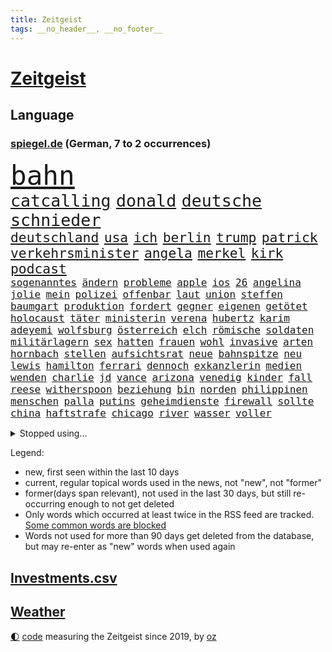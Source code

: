 ```yaml
---
title: Zeitgeist
tags: __no_header__, __no_footer__
---
```


# [Zeitgeist](https://oliz.io/zeitgeist/)

## Language

<h3><a href="https://www.spiegel.de" target="_blank">spiegel.de</a> (German, 7 to 2 occurrences)</h3>
<p style="font-family:monospace">
<span style="font-size:32pt"><a href="news_links.html#bahn" class="current">bahn</a></span>
<br>
<span style="font-size:20pt"><a href="news_links.html#catcalling" class="current">catcalling</a></span>
<span style="font-size:20pt"><a href="news_links.html#donald" class="current">donald</a></span>
<span style="font-size:20pt"><a href="news_links.html#deutsche" class="current">deutsche</a></span>
<span style="font-size:20pt"><a href="news_links.html#schnieder" class="current">schnieder</a></span>
<br>
<span style="font-size:16pt"><a href="news_links.html#deutschland" class="current">deutschland</a></span>
<span style="font-size:16pt"><a href="news_links.html#usa" class="current">usa</a></span>
<span style="font-size:16pt"><a href="news_links.html#ich" class="current">ich</a></span>
<span style="font-size:16pt"><a href="news_links.html#berlin" class="current">berlin</a></span>
<span style="font-size:16pt"><a href="news_links.html#trump" class="current">trump</a></span>
<span style="font-size:16pt"><a href="news_links.html#patrick" class="current">patrick</a></span>
<span style="font-size:16pt"><a href="news_links.html#verkehrsminister" class="current">verkehrsminister</a></span>
<span style="font-size:16pt"><a href="news_links.html#angela" class="current">angela</a></span>
<span style="font-size:16pt"><a href="news_links.html#merkel" class="current">merkel</a></span>
<span style="font-size:16pt"><a href="news_links.html#kirk" class="current">kirk</a></span>
<span style="font-size:16pt"><a href="news_links.html#podcast" class="current">podcast</a></span>
<br>
<span style="font-size:12pt"><a href="news_links.html#sogenanntes" class="current">sogenanntes</a></span>
<span style="font-size:12pt"><a href="news_links.html#ändern" class="current">ändern</a></span>
<span style="font-size:12pt"><a href="news_links.html#probleme" class="current">probleme</a></span>
<span style="font-size:12pt"><a href="news_links.html#apple" class="current">apple</a></span>
<span style="font-size:12pt"><a href="news_links.html#ios" class="new">ios</a></span>
<span style="font-size:12pt"><a href="news_links.html#26" class="current">26</a></span>
<span style="font-size:12pt"><a href="news_links.html#angelina" class="current">angelina</a></span>
<span style="font-size:12pt"><a href="news_links.html#jolie" class="current">jolie</a></span>
<span style="font-size:12pt"><a href="news_links.html#mein" class="current">mein</a></span>
<span style="font-size:12pt"><a href="news_links.html#polizei" class="current">polizei</a></span>
<span style="font-size:12pt"><a href="news_links.html#offenbar" class="current">offenbar</a></span>
<span style="font-size:12pt"><a href="news_links.html#laut" class="current">laut</a></span>
<span style="font-size:12pt"><a href="news_links.html#union" class="current">union</a></span>
<span style="font-size:12pt"><a href="news_links.html#steffen" class="current">steffen</a></span>
<span style="font-size:12pt"><a href="news_links.html#baumgart" class="current">baumgart</a></span>
<span style="font-size:12pt"><a href="news_links.html#produktion" class="current">produktion</a></span>
<span style="font-size:12pt"><a href="news_links.html#fordert" class="current">fordert</a></span>
<span style="font-size:12pt"><a href="news_links.html#gegner" class="current">gegner</a></span>
<span style="font-size:12pt"><a href="news_links.html#eigenen" class="current">eigenen</a></span>
<span style="font-size:12pt"><a href="news_links.html#getötet" class="current">getötet</a></span>
<span style="font-size:12pt"><a href="news_links.html#holocaust" class="current">holocaust</a></span>
<span style="font-size:12pt"><a href="news_links.html#täter" class="current">täter</a></span>
<span style="font-size:12pt"><a href="news_links.html#ministerin" class="current">ministerin</a></span>
<span style="font-size:12pt"><a href="news_links.html#verena" class="current">verena</a></span>
<span style="font-size:12pt"><a href="news_links.html#hubertz" class="current">hubertz</a></span>
<span style="font-size:12pt"><a href="news_links.html#karim" class="current">karim</a></span>
<span style="font-size:12pt"><a href="news_links.html#adeyemi" class="new">adeyemi</a></span>
<span style="font-size:12pt"><a href="news_links.html#wolfsburg" class="current">wolfsburg</a></span>
<span style="font-size:12pt"><a href="news_links.html#österreich" class="current">österreich</a></span>
<span style="font-size:12pt"><a href="news_links.html#elch" class="current">elch</a></span>
<span style="font-size:12pt"><a href="news_links.html#römische" class="current">römische</a></span>
<span style="font-size:12pt"><a href="news_links.html#soldaten" class="current">soldaten</a></span>
<span style="font-size:12pt"><a href="news_links.html#militärlagern" class="new">militärlagern</a></span>
<span style="font-size:12pt"><a href="news_links.html#sex" class="current">sex</a></span>
<span style="font-size:12pt"><a href="news_links.html#hatten" class="current">hatten</a></span>
<span style="font-size:12pt"><a href="news_links.html#frauen" class="current">frauen</a></span>
<span style="font-size:12pt"><a href="news_links.html#wohl" class="current">wohl</a></span>
<span style="font-size:12pt"><a href="news_links.html#invasive" class="current">invasive</a></span>
<span style="font-size:12pt"><a href="news_links.html#arten" class="current">arten</a></span>
<span style="font-size:12pt"><a href="news_links.html#hornbach" class="new">hornbach</a></span>
<span style="font-size:12pt"><a href="news_links.html#stellen" class="current">stellen</a></span>
<span style="font-size:12pt"><a href="news_links.html#aufsichtsrat" class="new">aufsichtsrat</a></span>
<span style="font-size:12pt"><a href="news_links.html#neue" class="current">neue</a></span>
<span style="font-size:12pt"><a href="news_links.html#bahnspitze" class="new">bahnspitze</a></span>
<span style="font-size:12pt"><a href="news_links.html#neu" class="current">neu</a></span>
<span style="font-size:12pt"><a href="news_links.html#lewis" class="current">lewis</a></span>
<span style="font-size:12pt"><a href="news_links.html#hamilton" class="current">hamilton</a></span>
<span style="font-size:12pt"><a href="news_links.html#ferrari" class="current">ferrari</a></span>
<span style="font-size:12pt"><a href="news_links.html#dennoch" class="current">dennoch</a></span>
<span style="font-size:12pt"><a href="news_links.html#exkanzlerin" class="new">exkanzlerin</a></span>
<span style="font-size:12pt"><a href="news_links.html#medien" class="current">medien</a></span>
<span style="font-size:12pt"><a href="news_links.html#wenden" class="current">wenden</a></span>
<span style="font-size:12pt"><a href="news_links.html#charlie" class="current">charlie</a></span>
<span style="font-size:12pt"><a href="news_links.html#jd" class="current">jd</a></span>
<span style="font-size:12pt"><a href="news_links.html#vance" class="current">vance</a></span>
<span style="font-size:12pt"><a href="news_links.html#arizona" class="current">arizona</a></span>
<span style="font-size:12pt"><a href="news_links.html#venedig" class="current">venedig</a></span>
<span style="font-size:12pt"><a href="news_links.html#kinder" class="current">kinder</a></span>
<span style="font-size:12pt"><a href="news_links.html#fall" class="current">fall</a></span>
<span style="font-size:12pt"><a href="news_links.html#reese" class="current">reese</a></span>
<span style="font-size:12pt"><a href="news_links.html#witherspoon" class="new">witherspoon</a></span>
<span style="font-size:12pt"><a href="news_links.html#beziehung" class="current">beziehung</a></span>
<span style="font-size:12pt"><a href="news_links.html#bin" class="current">bin</a></span>
<span style="font-size:12pt"><a href="news_links.html#norden" class="current">norden</a></span>
<span style="font-size:12pt"><a href="news_links.html#philippinen" class="current">philippinen</a></span>
<span style="font-size:12pt"><a href="news_links.html#menschen" class="current">menschen</a></span>
<span style="font-size:12pt"><a href="news_links.html#palla" class="current">palla</a></span>
<span style="font-size:12pt"><a href="news_links.html#putins" class="current">putins</a></span>
<span style="font-size:12pt"><a href="news_links.html#geheimdienste" class="current">geheimdienste</a></span>
<span style="font-size:12pt"><a href="news_links.html#firewall" class="current">firewall</a></span>
<span style="font-size:12pt"><a href="news_links.html#sollte" class="current">sollte</a></span>
<span style="font-size:12pt"><a href="news_links.html#china" class="current">china</a></span>
<span style="font-size:12pt"><a href="news_links.html#haftstrafe" class="current">haftstrafe</a></span>
<span style="font-size:12pt"><a href="news_links.html#chicago" class="current">chicago</a></span>
<span style="font-size:12pt"><a href="news_links.html#river" class="current">river</a></span>
<span style="font-size:12pt"><a href="news_links.html#wasser" class="current">wasser</a></span>
<span style="font-size:12pt"><a href="news_links.html#voller" class="current">voller</a></span>
</p>
<details>
<summary>Stopped using...</summary>
<p class="former" style="font-size:12pt">
analyse(1796) klima(1796) legte(1796) positiv(1796) wunsch(1796) zuschauer(1796) christoph(1795) seitdem(1795) kritisierte(1794) pandemie(1794) sonne(1794) trauer(1794) beteiligten(1793) corona(1793) investoren(1793) kämpfte(1793) material(1793) schwarze(1793) vertrag(1793) zeugen(1793) altes(1792) bietet(1792) leichter(1792) stößt(1792) versorgt(1792) bayerischen(1791) höher(1791) märz(1791) schwarzen(1791) kurzem(1790) regen(1790) schneller(1790) statement(1790) überlebte(1790) 50000(1789) besucht(1789) bisherige(1789) krankenhäuser(1789) schleswigholstein(1789) sprache(1789) standort(1789) tschechien(1789) umfeld(1789) ard(1788) beispielen(1788) dauern(1788) kochen(1788) kolumnist(1788) schwierigkeiten(1788) skandal(1788) ungewöhnlich(1788) vermeiden(1788) übergriffe(1788) angeklagte(1787) arbeitsplatz(1787) kriminelle(1787) la(1787) radikale(1787) versteigert(1787) willen(1787) 37(1786) beschwerden(1786) einstieg(1786) favoriten(1786) florian(1786) grad(1786) riss(1786) begleitet(1785) i(1785) konflikte(1785) appell(1784) juni(1784) unbekannten(1784) versprochen(1784) starten(1783) vorübergehend(1783) weltweite(1783) tonnen(1782) demonstrationen(1781) gesetze(1781) kleines(1781) unterstützer(1781) wies(1781) endgültig(1780) geklärt(1780) entsetzen(1779) halb(1779) inflation(1779) wähler(1779) philipp(1778) affäre(1777) beiträge(1777) verbindet(1776) gesamten(1773) bundesgerichtshof(1772) aktivistin(1771) schießen(1769) verhandeln(1769) bestmarke(1768) rettung(1767) analysiert(1766) hoffnungen(1765) gelandet(1758) ältere(1758) konzert(1739) berichtete(1702) rückgang(1655) interessen(1591) finanziert(1590) lehren(1547) stundenlang(1542) volk(1527) freigesprochen(1519) verurteilung(1510) gestern(1482) stehlen(1463) hierzulande(1443) spiegelkorrespondent(1438) älteste(1427) zentralen(1423) einschätzungen(1420) volksverhetzung(1414) öffentlichrechtlichen(1361) ring(1332) desto(1324) emotionalen(1307) 2014(1304) ordnet(1300) brandenburger(1267) iranische(1255) flüchten(1254) fox(1250) zentrale(1215) konkurrenten(1198) kaffee(1181) maschine(1178) misshandelt(1174) entfernen(1154) hände(1116) gerechtfertigt(1094) nationaltrainer(1075) auszeichnung(1054) künstlicher(1047) ulm(1028) ig(1027) hauses(1005) muster(1000) verwendet(990) kongo(980) mag(980) sachsens(973) weimar(949) startups(948) schöner(938) kleinere(935) loswerden(926) höhepunkt(911) betreiben(901) errichten(895) angerichtet(885) 13jährige(880) durchgesetzt(873) kleinflugzeug(873) massenhaft(865) fisch(861) straßenverkehr(857) spaniens(852) seltsame(847) zürich(847) gehandelt(831) lebensgefährlich(830) kurzer(816) langjährigen(795) queere(790) lagen(777) schönste(774) geprüft(761) netanyahus(761) seltener(761) genossen(747) digitalen(746) alaska(741) dirk(739) goldenen(731) fußballfans(723) achtzigerjahren(719) rolf(718) zurückhaltend(713) einander(710) waffenruhe(698) begründet(695) 85(693) gerechnet(690) mancherorts(675) wahlsieg(673) klingen(662) influencerin(653) golden(644) kostenlos(644) produzent(643) haftstrafen(642) bereichen(638) beleidigungen(631) zurückgekehrt(630) abgefeuert(613) zurückgewiesen(613) eilantrag(612) normalerweise(607) passagier(596) meister(584) rundfunk(583) macher(576) harvey(571) anerkennung(570) mats(570) offenbaren(570) gefälschte(568) glimpflich(563) mallorca(558) usmedien(553) sitze(551) einfacher(549) märkte(548) möglichkeit(542) hessischen(541) georg(538) geringer(538) vizepräsident(538) ersatz(535) messerangriff(525) bgh(524) faktencheck(518) gesteht(514) unzulässig(513) getreten(511) fahrrad(510) elefanten(508) bereut(504) akteure(501) sticht(500) düstere(498) mischt(494) ablauf(493) laufender(493) ungewollt(492) telekom(491) grenzkontrollen(489) besuchte(486) flüchtlingslager(483) sprecher(483) kryptowährung(481) verdachtsfall(479) liest(478) gewusst(476) bilden(473) regensburg(470) entwirft(469) beißt(465) gemessen(464) jeweils(463) stiegen(463) zelebriert(461) regierungspartei(458) rekordsumme(457) ereignisse(453) gebissen(447) nervös(447) gesteuert(440) enttäuschung(434) umsatz(433) unsicher(432) kümmern(431) strebt(430) usmilitär(428) feuert(427) auftritten(425) verfehlt(424) erkunden(422) zugunsten(420) zerstörten(416) zukommt(406) verstorben(402) merz'(401) 130(400) bond(400) coronavirus(396) telefoniert(396) rechtsextrem(393) uspolitik(391) one(384) liveblog(381) staatsoberhaupt(378) australische(375) gebiets(375) gianni(374) infantino(374) parallelen(368) schwedischen(367) 007(363) ungewiss(361) trost(360) zuständig(360) versorgen(358) überwacht(358) doku(354) feuerpause(354) gescheiterten(352) teuersten(351) staatliche(348) namibia(347) blume(346) katastrophal(346) begrüßt(345) marcel(345) mittelalter(342) absolute(341) verteidigungsausgaben(341) erholung(340) gewaltdelikten(340) vögel(338) bezos(337) geladen(337) prangert(337) sehnsucht(336) morgens(331) unterschiedliche(330) konten(329) mängel(329) green(328) mohamed(328) gemeinde(326) sven(324) amtsantritt(323) superkraft(323) apps(318) autorinnen(317) traditionellen(317) gedenkt(316) 40jährigen(313) usverteidigungsminister(311) dunkelheit(307) meteorologen(306) zustände(306) anfühlt(305) hauptdarsteller(304) joseph(304) auskommen(303) tankstelle(301) weinstein(296) schadet(293) brasilianer(287) niederlagen(285) gefängnisstrafe(282) zwingen(279) rechtsstaat(274) konferenz(273) grundsatz(272) marius(272) eingeschaltet(271) models(271) medizinstudium(270) zehntausenden(270) entfacht(266) begreifen(265) mandat(265) schlange(265) bielefeld(264) lasse(262) rebellen(262) wirtz(260) bonn(258) unabhängig(258) mache(257) brutaler(255) bip(253) ordnung(253) bewusstlos(252) brad(252) chaotische(252) herrschaft(252) pitt(252) füllen(250) strategisch(250) getränke(249) absolut(248) aktive(248) lieferung(248) community(246) faktoren(246) mythos(245) natochef(244) exminister(242) kindes(241) sauerland(241) gefährdete(240) stoff(240) zurückgezogen(240) weltlage(239) zahlte(236) gewöhnen(233) arte(232) trinkwasser(231) lieferten(228) ältester(228) problematisch(225) kümmert(223) neigt(223) wirtschaftsleistung(223) aufzunehmen(222) chile(222) begegnet(221) eurozone(221) gefechten(221) gewitter(221) grill(221) zweites(221) mütterrente(220) angefeindet(219) waldbränden(219) starship(217) offizielles(216) unterrichtet(216) 19jähriger(215) ushauptstadt(212) boykottiert(211) erfreut(211) fifapräsident(211) berge(210) blog(210) massenentlassungen(209) vorbereitungen(209) organisieren(208) ostdeutsche(208) wilder(207) schärfe(206) hannah(205) sand(205) 1945(204) 60jährige(204) ausschließen(204) jerome(204) nützt(202) durften(200) entscheidender(200) lagern(200) zollstreit(200) liveanalyse(199) sicherheitskonferenz(199) steuererklärung(198) bezahlte(197) kapitel(197) stürmen(197) fedchef(196) billigware(195) berechnung(194) sicherer(194) voice(194) cannes(192) entwickelten(192) katastrophale(192) schöpfen(192) staats(191) käse(190) streamer(190) absolvieren(188) darfur(188) eingestochen(188) heißer(188) pflanzen(188) 26jährigen(187) generalstaatsanwaltschaft(186) friedensabkommen(185) oval(185) ulrich(184) momenten(182) ausrücken(181) fragwürdige(181) usvizepräsident(181) newsupdate(180) verschwindet(180) warmen(180) friedens(179) gefangenenaustausch(179) lahme(179) barbara(178) dokumentarfilm(178) warfen(177) attraktiv(176) ausflug(174) hochrangige(173) schiebt(172) zecken(172) bestsellerautorin(170) vorliegt(168) gerichtlich(167) verarbeitet(167) verpflichtungen(167) agenten(166) bestehenden(166) south(166) ansatz(165) haifa(165) mumbai(165) prozesse(165) ukrainerusslandkrieg(165) ungewöhnliches(165) linda(164) massaker(164) toronto(164) 34jähriger(163) spätestens(163) übung(163) angriffskriegs(162) betrugs(162) enfant(162) schürt(162) terrible(162) unterliegen(162) livestreams(160) fahndung(158) wandte(158) 18000(157) neapel(157) 1995(156) flüsse(155) namens(155) bauer(154) cincinnati(153) schwimmerin(152) besprechen(151) siedlungen(151) verabschiedete(150) aufgegriffen(149) covid(149) begleiten(148) begriffe(148) ukrainegespräche(148) warschau(148) abtreibungsrecht(147) ernennt(147) hungersnot(147) parade(147) staatsfernsehen(147) urteilte(147) c(146) eingesetzte(146) mikrofon(146) sperrung(146) wetterte(146) boykott(145) verteidigungspolitiker(145) gletscher(144) schmelzen(144) heinz(143) kündigten(143) breite(142) hilfsorganisationen(142) weitaus(141) pünktlicher(140) kinofilm(139) klang(139) nürnberger(139) hoffmann(138) kzgedenkstätte(138) strompreise(137) expremier(136) nützliche(136) sturzfluten(135) verehrt(135) wirtschaftliche(135) argentinischen(134) bezweifelt(134) abwechslung(133) aggressiv(133) bewegenden(133) vorrang(133) kremlherrscher(132) sofortiger(132) 8500(131) begünstigt(131) genf(130) masters(130) explodierte(129) mehrfamilienhauses(129) summen(129) sumpf(129) zorn(129) überfüllte(129) haftbefehle(127) norddeutsche(127) information(126) rädern(126) wachsendes(126) bauwerk(125) eindeutige(125) gym(125) dienstwaffe(124) erkenntnis(124) jackie(124) missfallen(124) handelsabkommen(123) meldeten(123) oldenburg(123) waschbären(123) elena(121) telegram(121) 87(120) chatapp(120) pistole(120) treue(120) fischen(119) geheimtreffen(119) ronald(119) joel(118) verstorbene(118) ferien(116) kannte(116) laune(116) kaschmir(115) oasis(115) aß(114) bundesstaaten(114) gefallene(114) susanne(114) 1970(113) notenbankchef(113) schleppend(113) schutzmaßnahmen(113) uswirtschaft(113) einflussreichsten(112) vorfahren(112) blauen(111) zigaretten(111) bewusstlosigkeit(110) bohlen(110) mittelalters(110) stadtverwaltung(110) verfassungsschutzes(110) weihnachten(110) ausüben(109) schlangen(109) stone(109) gewähren(108) irgendwie(108) beilegen(107) missverständnis(107) spart(107) teures(107) schwelt(106) überwunden(106) landesgrenzen(105) sexuellem(105) till(105) 103(104) befeuert(104) bestimmter(104) nahostpolitik(104) blamage(103) konto(103) spdbundestagsfraktion(103) unangenehme(103) erpressbar(102) katze(102) mehrfamilienhaus(102) befördern(101) kandidatin(101) ablösen(100) antisemitisch(99) denke(99) dachten(98) gallagher(98) brandbrief(97) bucht(97) forschen(97) ukrainetreffen(97) verstößt(97) verstärkung(96) 15000(95) mitreißend(95) mordfall(95) stereotype(95) würdigte(95) irren(94) untersagen(94) örtliche(94) auschwitz(93) digital(93) kaufte(93) miene(93) anrufen(92) anwesend(92) lebenswerk(92) schlechtes(92) tasche(92) vollzeit(92) 320(91) 739(91) coldplay(91) deutschem(91) prominenz(91) bemerkung(90) booten(90) elektronisches(90) importiert(90) kampfkandidatur(90) kitaplätze(90) schlussstrich(90) spucken(90) transformation(90) beanspruchen(89) behinderung(89) juristen(89) mascha(89) präsidentenamt(89) rückenwind(89) schilinski(89) staatsdiener(89) chiquita(88) eigenheim(88) fahrgast(88) mähroboter(88) ohr(88) tasse(88) anordnung(87) brasilianischen(87) elfjähriger(87) küchenmesser(87) mitarbeitenden(87) pitzke(87) vorfreude(87) zugeständnissen(87) falschaussage(86) kippe(86) notlanden(86) optimismus(86) population(86) rennwagen(86) untersuchungsausschuss(86) auszubauen(85) chancengleichheit(85) ernähren(85) koblenz(85) leuchtturm(85) passau(85) reichweite(85) verstand(85) westdeutschen(85) 17000(84) beschädigte(84) bevölkern(84) geklaut(84) keymer(84) rauskommt(84) schachspieler(84) umgestellt(84) austauschschüler(83) basketballnationalspielerin(83) christopher(83) hinein(83) nowitzki(83) unobericht(83) wnba(83) gerede(82) literaturauszeichnung(82) moralisch(82) objekt(82) ohren(82) renée(82) sbu(82) außenministeriums(81) bildungssenatorin(81) daheim(81) familienurlaub(81) infos(81) milliardenloch(81) richardson(81) topdiplomat(81) beratung(80) bizarren(80) buchbar(80) dorfes(80) fotografie(80) masken(80) vergisst(80) beleidigung(79) anwärter(78) bezirk(78) geldpolitik(78) lieblingswort(78) papiere(78) ram(78) umziehen(78) lok(77) bern(76) drogenszene(76) rentnerinnen(76) 84jähriger(75) goldman(75) knobloch(75) sachs(75) spitzenpolitiker(75) übertragen(75) spezielles(74) trottel(74) dumm(73) hauseigentümer(73) nordeuropa(73) pilger(73) verstorbener(73) verstreut(73) gewaltbereite(72) kampffahrzeuge(72) spiegelkorrespondenten(72) absichern(71) aliens(71) filmgeschichte(71) justus(71) ligen(71) lohnfortzahlung(71) suggerieren(71) vornehmen(71) weltrangliste(71) administration(70) dna(70) gustavo(70) helsinki(70) hermann(70) marokko(70) neffe(70) petro(70) abdulmohsen(69) ausgebüxtes(69) billy(69) extras(69) implantat(69) medizinstudierende(69) taleb(69) abstürzte(68) durchschnittliche(68) einklagen(68) geheimdienstes(68) innere(68) maskenaffäre(68) pirmasens(68) verwundete(68) anwohnern(67) fortzusetzen(67) hitzewelle(67) bedrohlich(66) beordert(66) verwandt(66) vorwurfs(66) wäsche(66) besaß(65) letzterer(65) peiniger(65) schaulustige(65) schulverweis(65) tweets(65) tätig(65) anstehenden(64) coronamasken(64) foodwatch(64) genehmigte(64) lampedusa(64) liebsten(64) mathias(64) verbraucherorganisation(64) zitiert(64) zonen(64) altersgrenze(63) amazongründer(63) aussagt(63) marschflugkörper(63) plastikflaschen(63) 16000(62) geschüttelt(62) positiver(62) abrupte(61) bratwurst(61) dm(61) grundfesten(61) ausfechten(60) ausschreibung(60) bahnübergang(60) dreijährigen(60) freibad(60) regie(60) reiners(60) zugverkehr(60) ärgert(60) 120000(59) finanzamt(59) gelockt(59) hinweg(59) mittelfranken(59) neunjährigen(59) pam(59) ramos(59) schwitzt(59) spdbauministerin(59) förderschulen(58) griechische(58) pannen(58) usschauspielerin(58) reumütig(57) westlichen(57) wuchermieten(57) angereichertes(56) bundesligasaison(56) days(56) dienstleistungen(56) entlastet(56) instanzen(56) sanieren(56) sensible(56) ulli(56) schuldspruch(55) 2031(54) aufrüsten(54) düster(54) entsenden(54) gruppenphase(54) planlosigkeit(54) truppenbesuch(54) weltmarke(54) wohnraum(54) antony(53) armenien(53) forschungen(53) müllentsorgung(53) niedrigen(53) sicherheitsgefühl(53) tiktoker(53) vernichtet(53) abschiebeknast(52) borg(52) drogenkartelle(52) høiby(52) mettemarit(52) rekordhoch(52) versöhnt(52) abschiebelager(51) aserbaidschan(51) badegäste(51) sinkende(51) südeuropa(51) unachtsam(51) verärgert(51) 383(50) brisanten(50) initiativen(50) natürliche(50) tierpark(50) abos(49) frauenfußball(49) féréba(49) gewaltsam(49) koné(49) sauberkeit(49) deepseek(48) diva(48) dynamik(48) hat's(48) homo(48) interessiert(48) krokodil(48) neandertaler(48) rotenburg(48) sapiens(48) tibet(48) volkswirtschaften(48) berufseinsteiger(47) cybertruck(47) holland(47) noel(47) unnachgiebig(47) wilden(47) attraktionen(46) fluminense(46) geheimdienstinformationen(46) drache(45) entsandt(45) umkrempeln(45) zusage(45) 42000(44) champagner(44) diogo(44) fiese(44) jota(44) schwor(44) stemmt(44) unterschätzen(44) valentin(44) ausfuhren(43) bademeister(43) depot(43) gründlich(43) knallt(43) neuseelands(43) nils(43) panzerfaust(43) baupreise(42) christin(42) feilen(42) ruhig(42) verbotenen(42) willkür(42) 78(41) discounter(41) memes(41) sharon(41) sturzflut(41) verrat(41) atommüll(40) gianluigi(40) sprichwort(40) vernunft(40) gerächt(39) kaufanreize(39) kretschmer(39) kukies(39) profikarriere(39) abstimmungen(38) erlässt(38) initiatoren(38) parteizentrale(38) aktienmärkte(37) carolina(37) entmachten(37) from(37) haustiere(37) populären(37) sofortige(37) zurückhalten(37) eskalierten(36) gefundener(36) hansjoachim(36) pasta(36) prominentesten(36) unterhält(36) zelle(36) boxkampf(35) dormagen(35) ermittlungsakten(35) feuerwerk(35) nobody(35) offenbach(35) bekennen(34) bernd(34) nius(34) präsentierte(34) swatch(34) verständlich(34) zutritt(34) coldplaykonzert(33) erstellen(33) kurzerhand(33) mobil(33) befürworter(32) frauchen(32) gewittern(32) managers(32) rebellenmiliz(32) schönzureden(32) usedom(32) überschätzen(32) bahnchef(31) bitcoin(31) blockbuster(31) bondi(31) isolation(31) lutz(31) raub(31) steuereinnahmen(31) usnotenbankchef(31) zensur(31) ähnlicher(31) aufprall(30) bikini(30) elfmeterschießen(30) enthüllen(30) gastgewerbe(30) holzkirche(30) ingo(30) polizeieinsätze(30) schutzwall(30) umsätze(30) wasserkraftwerk(30) 14000(29) abtreibungen(29) ausgebüxt(29) dichtmachen(29) harmlosen(29) schmerzhafte(29) südsudan(29) zwölften(29) 15jährige(28) boten(28) ersatzbus(28) erspart(28) filmten(28) friedensdeal(28) keßler(28) lastwagen(28) marcus(28) palästinenserstaates(28) scheuer(28) schätzen(28) siebziger(28) spekulieren(28) weiterführen(28) übertragungen(28) alarmierend(27) chatgpthersteller(27) erdrutsche(27) niederländischer(27) stigmatisiert(27) unerwünscht(27) wüste(27) alexandre(26) außerirdisches(26) empfinde(26) force(26) herstellung(26) idiot(26) millionenstrafe(26) oslo(26) personalchefin(26) salvini(26) wachmann(26) forest(25) steige(25) william(25) eintrittsgeld(24) kultfigur(24) naturkatastrophe(24) sascha(24) stellwerk(24) zusagen(24) gezerre(23) hirnerkrankung(23) nachrede(23) polizeibeamter(23) schönheitsoperationen(23) zweifellos(23) übler(23) allianzen(22) aufklären(22) aufzeichnungen(22) festspiele(22) festspielen(22) gespeichert(22) gräben(22) b’tselem(21) cambridge(21) kipppunkt(21) mattia(21) spendete(21) 68000(20) deutete(20) firmengelände(20) sexy(20) dmitrij(19) drückt(19) gewährleisten(19) manching(19) spdfinanzminister(19) 750(18) bedient(18) ferngesteuerte(18) heben(18) journalistinnen(18) unfallort(18) vermeintliches(18) 104(17) sequels(17) vogue(17) zuschneiden(17) belarussischen(16) tschechischen(16) jüdischer(15) römer(15) spiderman(15) tödliches(15) verschlechtert(15) vorfällen(15) vorläufige(14) werbeaufsicht(14) afdkandidat(13) anleger(13) arbeitsgericht(13) ausstellungen(13) berechtigt(13) bespielt(13) jason(13) momoa(13) sonnenlicht(13) texanische(13) bundeskanzlerin(12) einrichtung(12) gate(12) gequält(12) marko(12) patzer(12) tätern(12) umsatzrückgang(12) altman(11) ausspielen(11) auszutragen(11) durchführen(11) enttäuschende(11) perth(11) platte(11) reid(11) sam(11) strafverfahren(11)
</p>
</details>
<p>Legend:
<ul>
<li><span class="new">new</span>, first seen within the last 10 days</li>
<li><span class="current">current</span>, regular topical words used in the news, not "new", not "former"</li>
<li><span class="former">former(days span relevant)</span>, not used in the last 30 days, but still re-occurring enough to not get deleted</li>
<li>Only words which occurred at least twice in the RSS feed are tracked. <a href="language/filters.py">Some common words are blocked</a></li>
<li>Words not used for more than 90 days get deleted from the database, but may re-enter as "new" words when used again</li>
</ul>
</p>

## [Investments](investments.html)[.csv](investments.csv)

## [Weather](weather.html)

<footer>
<a href="javascript:toggleTheme()" class="nav">🌓</a>
<a href="https://github.com/ooz/zeitgeist">code</a> measuring the Zeitgeist since 2019, by <a href="https://oliz.io">oz</a>
</footer>
